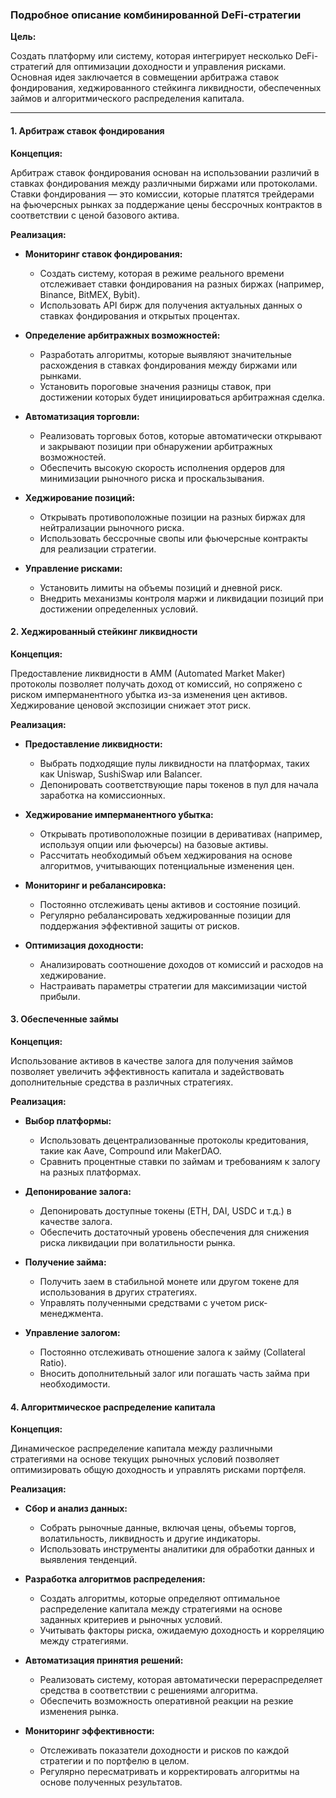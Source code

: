 ### Подробное описание комбинированной DeFi-стратегии

**Цель:**

Создать платформу или систему, которая интегрирует несколько DeFi-стратегий для оптимизации доходности и управления рисками. Основная идея заключается в совмещении арбитража ставок фондирования, хеджированного стейкинга ликвидности, обеспеченных займов и алгоритмического распределения капитала.

---

#### 1. Арбитраж ставок фондирования

**Концепция:**

Арбитраж ставок фондирования основан на использовании различий в ставках фондирования между различными биржами или протоколами. Ставки фондирования — это комиссии, которые платятся трейдерами на фьючерсных рынках за поддержание цены бессрочных контрактов в соответствии с ценой базового актива.

**Реализация:**

- **Мониторинг ставок фондирования:**

  - Создать систему, которая в режиме реального времени отслеживает ставки фондирования на разных биржах (например, Binance, BitMEX, Bybit).
  - Использовать API бирж для получения актуальных данных о ставках фондирования и открытых процентах.

- **Определение арбитражных возможностей:**

  - Разработать алгоритмы, которые выявляют значительные расхождения в ставках фондирования между биржами или рынками.
  - Установить пороговые значения разницы ставок, при достижении которых будет инициироваться арбитражная сделка.

- **Автоматизация торговли:**

  - Реализовать торговых ботов, которые автоматически открывают и закрывают позиции при обнаружении арбитражных возможностей.
  - Обеспечить высокую скорость исполнения ордеров для минимизации рыночного риска и проскальзывания.

- **Хеджирование позиций:**

  - Открывать противоположные позиции на разных биржах для нейтрализации рыночного риска.
  - Использовать бессрочные свопы или фьючерсные контракты для реализации стратегии.

- **Управление рисками:**

  - Установить лимиты на объемы позиций и дневной риск.
  - Внедрить механизмы контроля маржи и ликвидации позиций при достижении определенных условий.


#### 2. Хеджированный стейкинг ликвидности

**Концепция:**

Предоставление ликвидности в AMM (Automated Market Maker) протоколы позволяет получать доход от комиссий, но сопряжено с риском имперманентного убытка из-за изменения цен активов. Хеджирование ценовой экспозиции снижает этот риск.

**Реализация:**

- **Предоставление ликвидности:**

  - Выбрать подходящие пулы ликвидности на платформах, таких как Uniswap, SushiSwap или Balancer.
  - Депонировать соответствующие пары токенов в пул для начала заработка на комиссионных.

- **Хеджирование имперманентного убытка:**

  - Открывать противоположные позиции в деривативах (например, используя опции или фьючерсы) на базовые активы.
  - Рассчитать необходимый объем хеджирования на основе алгоритмов, учитывающих потенциальные изменения цен.

- **Мониторинг и ребалансировка:**

  - Постоянно отслеживать цены активов и состояние позиций.
  - Регулярно ребалансировать хеджированные позиции для поддержания эффективной защиты от рисков.

- **Оптимизация доходности:**

  - Анализировать соотношение доходов от комиссий и расходов на хеджирование.
  - Настраивать параметры стратегии для максимизации чистой прибыли.

#### 3. Обеспеченные займы

**Концепция:**

Использование активов в качестве залога для получения займов позволяет увеличить эффективность капитала и задействовать дополнительные средства в различных стратегиях.

**Реализация:**

- **Выбор платформы:**

  - Использовать децентрализованные протоколы кредитования, такие как Aave, Compound или MakerDAO.
  - Сравнить процентные ставки по займам и требованиям к залогу на разных платформах.

- **Депонирование залога:**

  - Депонировать доступные токены (ETH, DAI, USDC и т.д.) в качестве залога.
  - Обеспечить достаточный уровень обеспечения для снижения риска ликвидации при волатильности рынка.

- **Получение займа:**

  - Получить заем в стабильной монете или другом токене для использования в других стратегиях.
  - Управлять полученными средствами с учетом риск-менеджмента.

- **Управление залогом:**

  - Постоянно отслеживать отношение залога к займу (Collateral Ratio).
  - Вносить дополнительный залог или погашать часть займа при необходимости.


#### 4. Алгоритмическое распределение капитала

**Концепция:**

Динамическое распределение капитала между различными стратегиями на основе текущих рыночных условий позволяет оптимизировать общую доходность и управлять рисками портфеля.

**Реализация:**

- **Сбор и анализ данных:**

  - Собрать рыночные данные, включая цены, объемы торгов, волатильность, ликвидность и другие индикаторы.
  - Использовать инструменты аналитики для обработки данных и выявления тенденций.

- **Разработка алгоритмов распределения:**

  - Создать алгоритмы, которые определяют оптимальное распределение капитала между стратегиями на основе заданных критериев и рыночных условий.
  - Учитывать факторы риска, ожидаемую доходность и корреляцию между стратегиями.

- **Автоматизация принятия решений:**

  - Реализовать систему, которая автоматически перераспределяет средства в соответствии с решениями алгоритма.
  - Обеспечить возможность оперативной реакции на резкие изменения рынка.

- **Мониторинг эффективности:**

  - Отслеживать показатели доходности и рисков по каждой стратегии и по портфелю в целом.
  - Регулярно пересматривать и корректировать алгоритмы на основе полученных результатов.
